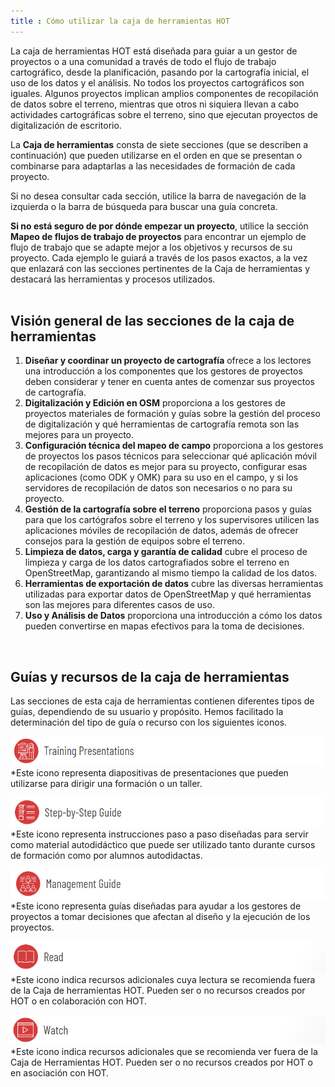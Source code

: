 ```yaml
---
title : Cómo utilizar la caja de herramientas HOT
---
```


La caja de herramientas HOT está diseñada para guiar a un gestor de proyectos o a una comunidad a través de todo el flujo de trabajo cartográfico, desde la planificación, pasando por la cartografía inicial, el uso de los datos y el análisis. No todos los proyectos cartográficos son iguales. Algunos proyectos implican amplios componentes de recopilación de datos sobre el terreno, mientras que otros ni siquiera llevan a cabo actividades cartográficas sobre el terreno, sino que ejecutan proyectos de digitalización de escritorio. 

La **Caja de herramientas** consta de siete secciones (que se describen a continuación) que pueden utilizarse en el orden en que se presentan o combinarse para adaptarlas a las necesidades de formación de cada proyecto.

Si no desea consultar cada sección, utilice la barra de navegación de la izquierda o la barra de búsqueda para buscar una guía concreta. 

**Si no está seguro de por dónde empezar un proyecto**, utilice la sección **Mapeo de flujos de trabajo de proyectos** para encontrar un ejemplo de flujo de trabajo que se adapte mejor a los objetivos y recursos de su proyecto. Cada ejemplo le guiará a través de los pasos exactos, a la vez que enlazará con las secciones pertinentes de la Caja de herramientas y destacará las herramientas y procesos utilizados.
<br><br>

## Visión general de las secciones de la caja de herramientas

1. **Diseñar y coordinar un proyecto de cartografía** ofrece a los lectores una introducción a los componentes que los gestores de proyectos deben considerar y tener en cuenta antes de comenzar sus proyectos de cartografía.  
2. **Digitalización y Edición en OSM** proporciona a los gestores de proyectos materiales de formación y guías sobre la gestión del proceso de digitalización y qué herramientas de cartografía remota son las mejores para un proyecto. 
3. **Configuración técnica del mapeo de campo** proporciona a los gestores de proyectos los pasos técnicos para seleccionar qué aplicación móvil de recopilación de datos es mejor para su proyecto, configurar esas aplicaciones (como ODK y OMK) para su uso en el campo, y si los servidores de recopilación de datos son necesarios o no para su proyecto. 
4. **Gestión de la cartografía sobre el terreno** proporciona pasos y guías para que los cartógrafos sobre el terreno y los supervisores utilicen las aplicaciones móviles de recopilación de datos, además de ofrecer consejos para la gestión de equipos sobre el terreno. 
5. **Limpieza de datos, carga y garantía de calidad** cubre el proceso de limpieza y carga de los datos cartografiados sobre el terreno en OpenStreetMap, garantizando al mismo tiempo la calidad de los datos. 
6. **Herramientas de exportación de datos** cubre las diversas herramientas utilizadas para exportar datos de OpenStreetMap y qué herramientas son las mejores para diferentes casos de uso. 
7. **Uso y Análisis de Datos** proporciona una introducción a cómo los datos pueden convertirse en mapas efectivos para la toma de decisiones. 

<br>

## Guías y recursos de la caja de herramientas

Las secciones de esta caja de herramientas contienen diferentes tipos de guías, dependiendo de su usuario y propósito. Hemos facilitado la determinación del tipo de guía o recurso con los siguientes iconos. 

![](/images/training_presentations_wide.PNG)
*Este icono representa diapositivas de presentaciones que pueden utilizarse para dirigir una formación o un taller.

![](/images/learning_icon_wide.PNG)
*Este icono representa instrucciones paso a paso diseñadas para servir como material autodidáctico que puede ser utilizado tanto durante cursos de formación como por alumnos autodidactas.

![](/images/management_icon_wide.PNG)
*Este icono representa guías diseñadas para ayudar a los gestores de proyectos a tomar decisiones que afectan al diseño y la ejecución de los proyectos.

![](/images/reading_icon_wide.PNG)
*Este icono indica recursos adicionales cuya lectura se recomienda fuera de la Caja de herramientas HOT. Pueden ser o no recursos creados por HOT o en colaboración con HOT.

![](/images/watch_icon_wide.PNG)
*Este icono indica recursos adicionales que se recomienda ver fuera de la Caja de Herramientas HOT. Pueden ser o no recursos creados por HOT o en asociación con HOT.